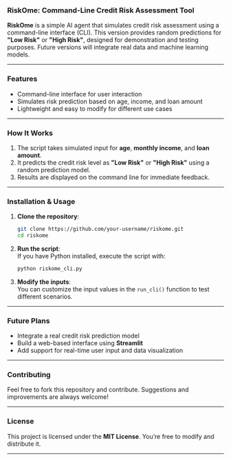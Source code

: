 ### **RiskOme: Command-Line Credit Risk Assessment Tool**

**RiskOme** is a simple AI agent that simulates credit risk assessment using a command-line interface (CLI). This version provides random predictions for **"Low Risk"** or **"High Risk"**, designed for demonstration and testing purposes. Future versions will integrate real data and machine learning models.

---

### **Features**
- Command-line interface for user interaction  
- Simulates risk prediction based on age, income, and loan amount  
- Lightweight and easy to modify for different use cases  

---

### **How It Works**
1. The script takes simulated input for **age**, **monthly income**, and **loan amount**.  
2. It predicts the credit risk level as **"Low Risk"** or **"High Risk"** using a random prediction model.  
3. Results are displayed on the command line for immediate feedback.  

---

### **Installation & Usage**
1. **Clone the repository**:  
   ```bash
   git clone https://github.com/your-username/riskome.git
   cd riskome
   ```

2. **Run the script**:  
   If you have Python installed, execute the script with:  
   ```bash
   python riskome_cli.py
   ```

3. **Modify the inputs**:  
   You can customize the input values in the `run_cli()` function to test different scenarios.

---

### **Future Plans**
- Integrate a real credit risk prediction model  
- Build a web-based interface using **Streamlit**  
- Add support for real-time user input and data visualization  

---

### **Contributing**
Feel free to fork this repository and contribute. Suggestions and improvements are always welcome!

---

### **License**
This project is licensed under the **MIT License**. You’re free to modify and distribute it.

---

